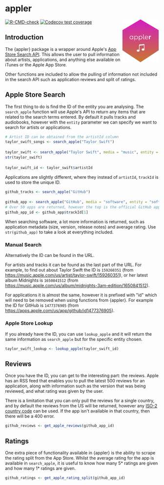# appler

<img src="man/figures/appler.png" width="120" align="right"/>

<!-- badges: start -->
[![R-CMD-check](https://github.com/ashbaldry/appler/actions/workflows/R-CMD-check.yaml/badge.svg)](https://github.com/ashbaldry/appler/actions/workflows/R-CMD-check.yaml)
[![Codecov test coverage](https://codecov.io/gh/ashbaldry/appler/branch/main/graph/badge.svg)](https://app.codecov.io/gh/ashbaldry/appler?branch=main)
<!-- badges: end -->

## Introduction

The {appler} package is a wrapper around Apple's [App Store Search API](https://performance-partners.apple.com/search-api). This allows the user to pull information about artists, applications, and anything else available on iTunes or the Apple App Store.

Other functions are included to allow the pulling of information not included in the search API such as application reviews and split of ratings.

## Apple Store Search

The first thing to do is find the ID of the entity you are analysing. The `search_apple` function will use Apple's API to return any items that are related to the search terms entered. By default it pulls tracks and audiobooks, however with the `entity` parameter we can specify we want to search for artists or applications.

```r
# Artist ID can be obtained from the artistId column
taylor_swift_songs <- search_apple("Taylor Swift")

taylor_swift <- search_apple("Taylor Swift", media = "music", entity = "musicArtist")
str(taylor_swift)

taylor_swift_id <- taylor_swift$artistId
```

Applications are slightly different, where they instead of `artistId`, `trackId` is used to store the unique ID.

```r
github_tracks <- search_apple("GitHub")

github_app <- search_apple("GitHub", media = "software", entity = "software")
# Over 50 apps are returned, however the top is the official GitHub app
github_app_id <- github_app$trackId[1]
```

When searching software, a lot more information is returned, such as application metadata (size, version, release notes) and average rating. Use `str(github_app)` to take a look at everything included.

### Manual Search

Alternatively the ID can be found in the URL. 

For artists and tracks it can be found as the last part of the URL. For example, to find out about Taylor Swift the ID is `159260351` (from https://music.apple.com/us/artist/taylor-swift/159260351), or her latest album Midnights is `1650841512` (from https://music.apple.com/us/album/midnights-3am-edition/1650841512).

For applications it is almost the same, however it is prefixed with "id" which will need to be removed when using functions from {appler}. For example the ID for GitHub is `1477376905` (from https://apps.apple.com/us/app/github/id1477376905).

### Apple Store Lookup

If you already have the ID, you can use `lookup_apple` and it will return the same information as `search_apple` but for the specific entity chosen.

```r
taylor_swift_lookup <- lookup_apple(taylor_swift_id)
```

## Reviews

Once you have the ID, you can get to the interesting part: the reviews. Apple has an RSS feed that enables you to pull the latest 500 reviews for an application, along with information such as the version that was being reviewed, and what rating was given by the user.

There is a limitation that you can only pull the reviews for a single country, and by default the reviews from the US will be returned, however any [ISO-2 country code](https://en.wikipedia.org/wiki/ISO_3166-1_alpha-2) can be used. If the app isn't available in that country, then there will be a 400 error.

```r
github_reviews <- get_apple_reviews(github_app_id)
```

## Ratings

One extra piece of functionality available in {appler} is the ability to scrape the rating split from
the App Store. Whilst the average rating for the app is available in `search_apple`, it is useful to know how many 5* ratings are given and how many 1* ratings are given.

```r
github_ratings <- get_apple_rating_split(github_app_id)
```
